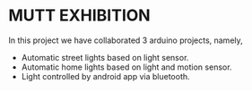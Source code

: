 # MUTT EXHIBITION

In this project we have collaborated 3 arduino projects, namely,
* Automatic street lights based on light sensor.
* Automatic home lights based on light and motion sensor.
* Light controlled by android app via bluetooth.
